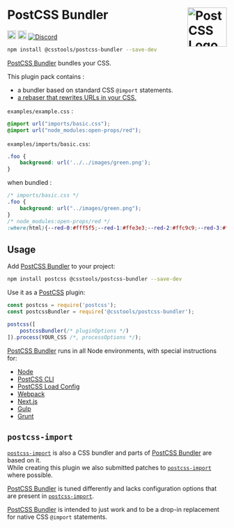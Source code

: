 # PostCSS Bundler [<img src="https://postcss.github.io/postcss/logo.svg" alt="PostCSS Logo" width="90" height="90" align="right">][PostCSS]

[<img alt="npm version" src="https://img.shields.io/npm/v/@csstools/postcss-bundler.svg" height="20">][npm-url] [<img alt="Build Status" src="https://github.com/csstools/postcss-plugins/workflows/test/badge.svg" height="20">][cli-url] [<img alt="Discord" src="https://shields.io/badge/Discord-5865F2?logo=discord&logoColor=white">][discord]

```bash
npm install @csstools/postcss-bundler --save-dev
```

[PostCSS Bundler] bundles your CSS.

This plugin pack contains :
- a bundler based on standard CSS `@import` statements.
- [a rebaser that rewrites URLs in your CSS.](https://github.com/csstools/postcss-plugins/tree/main/plugins/postcss-rebase-url)

`examples/example.css` :
```css
@import url("imports/basic.css");
@import url("node_modules:open-props/red");
```

`examples/imports/basic.css`:
```css
.foo {
	background: url('../../images/green.png');
}
```

when bundled :
```css
/* imports/basic.css */
.foo {
	background: url("../images/green.png");
}
/* node_modules:open-props/red */
:where(html){--red-0:#fff5f5;--red-1:#ffe3e3;--red-2:#ffc9c9;--red-3:#ffa8a8;--red-4:#ff8787;--red-5:#ff6b6b;--red-6:#fa5252;--red-7:#f03e3e;--red-8:#e03131;--red-9:#c92a2a;--red-10:#b02525;--red-11:#962020;--red-12:#7d1a1a}
```

## Usage

Add [PostCSS Bundler] to your project:

```bash
npm install postcss @csstools/postcss-bundler --save-dev
```

Use it as a [PostCSS] plugin:

```js
const postcss = require('postcss');
const postcssBundler = require('@csstools/postcss-bundler');

postcss([
	postcssBundler(/* pluginOptions */)
]).process(YOUR_CSS /*, processOptions */);
```

[PostCSS Bundler] runs in all Node environments, with special
instructions for:

- [Node](INSTALL.md#node)
- [PostCSS CLI](INSTALL.md#postcss-cli)
- [PostCSS Load Config](INSTALL.md#postcss-load-config)
- [Webpack](INSTALL.md#webpack)
- [Next.js](INSTALL.md#nextjs)
- [Gulp](INSTALL.md#gulp)
- [Grunt](INSTALL.md#grunt)

## `postcss-import`

[`postcss-import`](https://github.com/postcss/postcss-import) is also a CSS bundler and parts of [PostCSS Bundler] are based on it.  
While creating this plugin we also submitted patches to [`postcss-import`](https://github.com/postcss/postcss-import) where possible.  

[PostCSS Bundler] is tuned differently and lacks configuration options that are present in [`postcss-import`](https://github.com/postcss/postcss-import).

[PostCSS Bundler] is intended to just work and to be a drop-in replacement for native CSS `@import` statements.

[cli-url]: https://github.com/csstools/postcss-plugins/actions/workflows/test.yml?query=workflow/test

[discord]: https://discord.gg/bUadyRwkJS
[npm-url]: https://www.npmjs.com/package/@csstools/postcss-bundler

[PostCSS]: https://github.com/postcss/postcss
[PostCSS Bundler]: https://github.com/csstools/postcss-plugins/tree/main/plugin-packs/postcss-bundler
